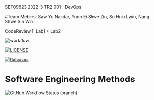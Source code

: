 SET09623 2022-3 TR2 001 - DevOps

#Team Mebers: Saw Yu Nandar, Yoon Ei Shwe Zin, Su Hnin Lwin, Nang Shwe Sin Win

CodeReview 1: Lab1 + Lab2

![workflow](https://github.com/Saw-Yu-Nandar/DevOps_gp_project/actions/workflows/main.yml/badge.svg)

[![LICENSE](https://img.shields.io/github/license/Saw-Yu-Nandar/DevOps_gp_project.svg?style=flat-square)](https://github.com/Saw-Yu-Nandar/DevOps_gp_project/blob/master/LICENSE)

[![Releases](https://img.shields.io/github/release/Saw-Yu-Nandar/DevOps_gp_project/all.svg?style=flat-square)](https://github.com/Saw-Yu-Nandar/DevOps_gp_project/releases)

# Software Engineering Methods
![GitHub Workflow Status (branch)](https://img.shields.io/github/workflow/status/Saw-Yu-Nandar/DevOps_gp_project/.github/workflows/main.yml>/<branch>?style=flat-square)
